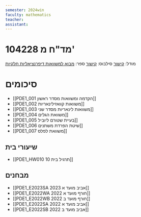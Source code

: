 ```yaml
---
semester: 2024win
faculty: mathematics
teacher:
assistant:
---
```

# 104228 מד"ח מ'
מודל: [קישור](https://moodle2324.technion.ac.il/course/view.php?id=465)
סילבוס: [קישור](https://moodle2324.technion.ac.il/pluginfile.php/186344/mod_resource/content/1/info.pdf)
ספר: [מבוא למשוואות דיפרנציאליות חלקיות](https://technion.primo.exlibrisgroup.com/permalink/972TEC_INST/17d0lpa/alma990023245590203971)

# סיכומים
- [[PDE1_001 הקדמה ומשוואות מסדר ראשון]]
- [[PDE1_002 משוואות קוואזילינאריות]]
- [[PDE1_003 משוואות לינאריות מסדר שני]]
- [[PDE1_004 משוואת הגלים]]
- [[PDE1_005 בעיית שטורם ליוביל]]
- [[PDE1_006 שיטת הפרדת משתנים]]
- [[PDE1_007 משוואת לפלס]]

## שיעורי בית
- [[PDE1_HW010 תרגיל בית 10]]

## מבחנים
- [[PDE1_E2023SA 2023 אביב מועד א]]
- [[PDE1_E2022WA 2022 חורף מועד א]]
- [[PDE1_E2022WB 2022 חורף מועד ב]]
- [[PDE1_E2022SA 2022 אביב מועד א]]
- [[PDE1_E2022SB 2022 אביב מועד ב]]